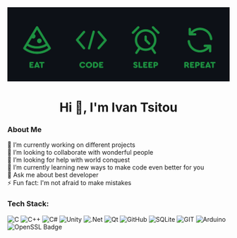 <img src="https://github.com/Ivanoka/Ivanoka/blob/main/images/header.gif"/>

<h1 align="center">Hi 👋, I'm Ivan Tsitou</h1>

### About Me
🔭 I’m currently working on different projects<br>
👯 I’m looking to collaborate with wonderful people<br>
🤝 I’m looking for help with world conquest<br>
🌱 I’m currently learning new ways to make code even better for you<br>
💬 Ask me about best developer<br>
⚡ Fun fact: I'm not afraid to make mistakes<br>

### Tech Stack:
![C](https://img.shields.io/badge/c-%2300599C.svg?style=for-the-badge&logo=c&logoColor=white) ![C++](https://img.shields.io/badge/c++-%2300599C.svg?style=for-the-badge&logo=c%2B%2B&logoColor=white) ![C#](https://img.shields.io/badge/c%23-%23239120.svg?style=for-the-badge&logo=csharp&logoColor=white) ![Unity](https://img.shields.io/badge/unity-%23000000.svg?style=for-the-badge&logo=unity&logoColor=white) ![.Net](https://img.shields.io/badge/.NET-5C2D91?style=for-the-badge&logo=.net&logoColor=white) ![Qt](https://img.shields.io/badge/Qt-%23217346.svg?style=for-the-badge&logo=Qt&logoColor=white) ![GitHub](https://img.shields.io/badge/GitHub-%23121011.svg?style=for-the-badge&logo=github&logoColor=white) ![SQLite](https://img.shields.io/badge/sqlite-%2307405e.svg?style=for-the-badge&logo=sqlite&logoColor=white) ![GIT](https://img.shields.io/badge/Git-fc6d26?style=for-the-badge&logo=git&logoColor=white) ![Arduino](https://img.shields.io/badge/-Arduino-00979D?style=for-the-badge&logo=Arduino&logoColor=white) ![OpenSSL Badge](https://img.shields.io/badge/OpenSSL-721412?style=for-the-badge&logo=openssl&logoColor=white)
